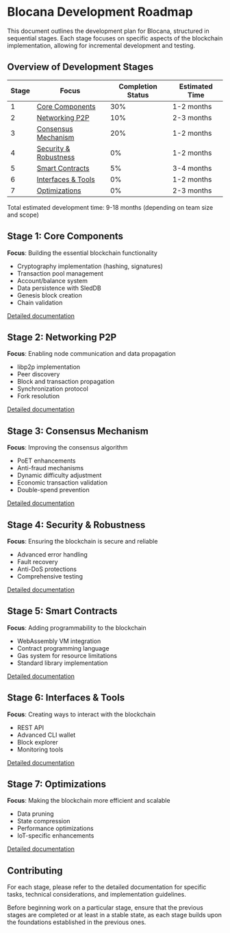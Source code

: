 # Blocana Development Roadmap

This document outlines the development plan for Blocana, structured in sequential stages. Each stage focuses on specific aspects of the blockchain implementation, allowing for incremental development and testing.

## Overview of Development Stages

| Stage | Focus | Completion Status | Estimated Time |
|-------|-------|------------------|----------------|
| 1 | [Core Components](#stage-1-core-components) | 30% | 1-2 months |
| 2 | [Networking P2P](#stage-2-networking-p2p) | 10% | 2-3 months |
| 3 | [Consensus Mechanism](#stage-3-consensus-mechanism) | 20% | 1-2 months |
| 4 | [Security & Robustness](#stage-4-security--robustness) | 0% | 1-2 months |
| 5 | [Smart Contracts](#stage-5-smart-contracts) | 5% | 3-4 months |
| 6 | [Interfaces & Tools](#stage-6-interfaces--tools) | 0% | 1-2 months |
| 7 | [Optimizations](#stage-7-optimizations) | 0% | 2-3 months |

Total estimated development time: 9-18 months (depending on team size and scope)

## Stage 1: Core Components

**Focus**: Building the essential blockchain functionality

- Cryptography implementation (hashing, signatures)
- Transaction pool management
- Account/balance system
- Data persistence with SledDB
- Genesis block creation
- Chain validation

[Detailed documentation](./stage1-core-components.md)

## Stage 2: Networking P2P

**Focus**: Enabling node communication and data propagation

- libp2p implementation
- Peer discovery
- Block and transaction propagation
- Synchronization protocol
- Fork resolution

[Detailed documentation](./stage2-networking.md)

## Stage 3: Consensus Mechanism

**Focus**: Improving the consensus algorithm

- PoET enhancements
- Anti-fraud mechanisms
- Dynamic difficulty adjustment
- Economic transaction validation
- Double-spend prevention

[Detailed documentation](./stage3-consensus.md)

## Stage 4: Security & Robustness

**Focus**: Ensuring the blockchain is secure and reliable

- Advanced error handling
- Fault recovery
- Anti-DoS protections
- Comprehensive testing

[Detailed documentation](./stage4-security.md)

## Stage 5: Smart Contracts

**Focus**: Adding programmability to the blockchain

- WebAssembly VM integration
- Contract programming language
- Gas system for resource limitations
- Standard library implementation

[Detailed documentation](./stage5-smart-contracts.md)

## Stage 6: Interfaces & Tools

**Focus**: Creating ways to interact with the blockchain

- REST API
- Advanced CLI wallet
- Block explorer
- Monitoring tools

[Detailed documentation](./stage6-interfaces.md)

## Stage 7: Optimizations

**Focus**: Making the blockchain more efficient and scalable

- Data pruning
- State compression
- Performance optimizations
- IoT-specific enhancements

[Detailed documentation](./stage7-optimizations.md)

## Contributing

For each stage, please refer to the detailed documentation for specific tasks, technical considerations, and implementation guidelines.

Before beginning work on a particular stage, ensure that the previous stages are completed or at least in a stable state, as each stage builds upon the foundations established in the previous ones.
